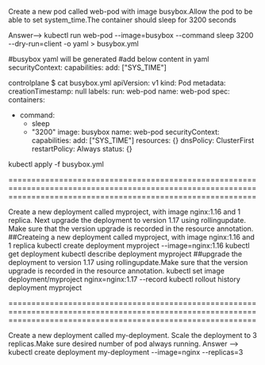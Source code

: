 Create a new pod called web-pod with image busybox.Allow the pod to be able to set system_time.The container should sleep for 3200 seconds

Answer-->
kubectl run web-pod --image=busybox --command sleep 3200 --dry-run=client -o yaml > busybox.yml

#busybox yaml will be generated
#add below content in yaml
securityContext:
      capabilities:
        add: ["SYS_TIME"]
		
		
controlplane $ cat busybox.yml 
apiVersion: v1
kind: Pod
metadata:
  creationTimestamp: null
  labels:
    run: web-pod
  name: web-pod
spec:
  containers:
  - command:
    - sleep
    - "3200"
    image: busybox
    name: web-pod
    securityContext:
      capabilities:
        add: ["SYS_TIME"]
    resources: {}
  dnsPolicy: ClusterFirst
  restartPolicy: Always
status: {}

kubectl apply -f busybox.yml

==================================================================================================================================================================

Create a new deployment called myproject, with image nginx:1.16 and 1 replica. Next upgrade the deployment to version 1.17 using rolling​ update​. Make sure that the version upgrade is recorded in the resource annotation.
##Createing a new deployment called myproject, with image nginx:1.16 and 1 replica
kubectl create deployment myproject --image=nginx:1.16 
kubectl get deployment
kubectl describe deployment myproject
##upgrade the deployment to version 1.17 using rolling​ update.Make sure that the version upgrade is recorded in the resource annotation.
kubectl set image deployment/myproject nginx=nginx:1.17 --record
kubectl rollout history deployment myproject

==================================================================================================================================================================

Create a new deployment called my-deployment. Scale the deployment to 3 replicas.Make sure desired number of pod always running.
Answer -->
kubectl create deployment my-deployment --image=nginx --replicas=3
